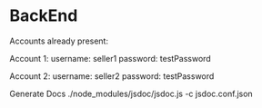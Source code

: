 # BackEnd


Accounts already present:

Account 1:
    username: seller1
    password: testPassword

Account 2:
    username: seller2
    password: testPassword

Generate Docs
./node_modules/jsdoc/jsdoc.js -c jsdoc.conf.json